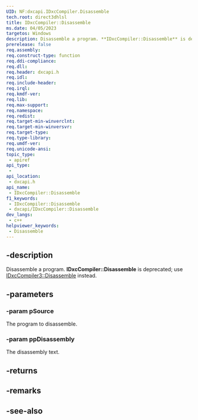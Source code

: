 ```yaml
---
UID: NF:dxcapi.IDxcCompiler.Disassemble
tech.root: direct3dhlsl
title: IDxcCompiler::Disassemble
ms.date: 04/05/2023
targetos: Windows
description: Disassemble a program. **IDxcCompiler::Disassemble** is deprecated; use [IDxcCompiler3::Disassemble](./nf-dxcapi-idxccompiler3-disassemble) instead.
prerelease: false
req.assembly: 
req.construct-type: function
req.ddi-compliance: 
req.dll: 
req.header: dxcapi.h
req.idl: 
req.include-header: 
req.irql: 
req.kmdf-ver: 
req.lib: 
req.max-support: 
req.namespace: 
req.redist: 
req.target-min-winverclnt: 
req.target-min-winversvr: 
req.target-type: 
req.type-library: 
req.umdf-ver: 
req.unicode-ansi: 
topic_type:
 - apiref
api_type:
 - 
api_location:
 - dxcapi.h
api_name:
 - IDxcCompiler::Disassemble
f1_keywords:
 - IDxcCompiler::Disassemble
 - dxcapi/IDxcCompiler::Disassemble
dev_langs:
 - c++
helpviewer_keywords:
 - Disassemble
---
```


## -description

Disassemble a program. **IDxcCompiler::Disassemble** is deprecated; use [IDxcCompiler3::Disassemble](./nf-dxcapi-idxccompiler3-disassemble) instead.

## -parameters

### -param pSource

The program to disassemble.

### -param ppDisassembly

The disassembly text.

## -returns

## -remarks

## -see-also
